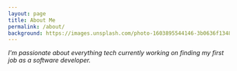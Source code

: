 ```yaml
---
layout: page
title: About Me
permalink: /about/
background: https://images.unsplash.com/photo-1603895544146-3b0636f1348f?q=80&w=3270&auto=format&fit=crop&ixlib=rb-4.0.3&ixid=M3wxMjA3fDB8MHxwaG90by1wYWdlfHx8fGVufDB8fHx8fA%3D%3D
---
```


_I'm passionate about everything tech currently working on finding my first job as a software developer._
